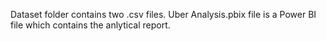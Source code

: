 Dataset folder contains two .csv files.
Uber Analysis.pbix file is a Power BI file which contains the anlytical report.
